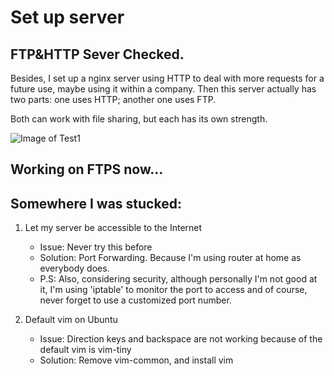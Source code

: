 # Set up server

## FTP&HTTP Sever Checked.
Besides, I set up a nginx server using HTTP to deal with more requests for a future use, maybe using it within a company. Then this server actually has two parts: one uses HTTP; another one uses FTP.

Both can work with file sharing, but each has its own strength.

![Image of Test1](https://github.com/Yambottle/Heroes_Never_Die/blob/master/ServerTest1.png)
## Working on FTPS now...
## Somewhere I was stucked:
1. Let my server be accessible to the Internet
    * Issue: Never try this before
    * Solution: Port Forwarding. Because I'm using router at home as everybody does.
    * P.S: Also, considering security, although personally I'm not good at it, I'm using 'iptable' to monitor the port to access and of course, never forget to use a customized port number. 
    
2. Default vim on Ubuntu
    * Issue: Direction keys and backspace are not working because of the default vim is vim-tiny
    * Solution: Remove vim-common, and install vim
